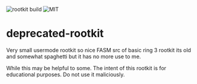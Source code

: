![rootkit build](https://img.shields.io/badge/build-Deprecated-red) ![MIT](https://img.shields.io/badge/MIT-Licence-blue)
# deprecated-rootkit
Very small usermode rootkit so nice FASM src of basic ring 3 rootkit its old and somewhat spaghetti but it has no more use to me. 

While this may be helpful to some. The intent of this rootkit is for educational purposes. Do not use it maliciously. 
